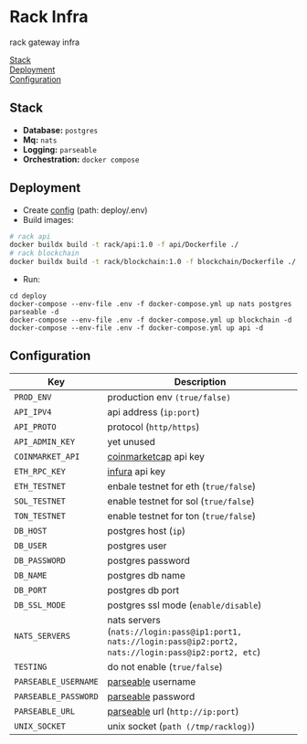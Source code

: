 # Rack Infra 
rack gateway infra 

[Stack](#stack)     
[Deployment](#deployment)   
[Configuration](#configuration)    


## Stack 
- **Database:** `postgres`
- **Mq:** `nats`
- **Logging:** `parseable`
- **Orchestration:** `docker compose`

## Deployment
- Create [config](#configuration) (path: deploy/.env) 
- Build images:
```sh
# rack api
docker buildx build -t rack/api:1.0 -f api/Dockerfile ./
# rack blockchain
docker buildx build -t rack/blockchain:1.0 -f blockchain/Dockerfile ./
```
- Run:
```
cd deploy
docker-compose --env-file .env -f docker-compose.yml up nats postgres parseable -d
docker-compose --env-file .env -f docker-compose.yml up blockchain -d
docker-compose --env-file .env -f docker-compose.yml up api -d
```

## Configuration 
| Key         | Description        |
| ----------- | -------            |
| `PROD_ENV`    | production env   `(true/false)`  |
| `API_IPV4`     |   api address (`ip:port`)|
| `API_PROTO`      | protocol (`http/https`) |
| `API_ADMIN_KEY`      |  yet unused |
| `COINMARKET_API`      | [coinmarketcap](https://coinmarketcap.com) api key |
| `ETH_RPC_KEY`      | [infura](https://infura.io) api key |
| `ETH_TESTNET`      | enbale testnet for eth (`true/false`)|
| `SOL_TESTNET`      | enable testnet for sol (`true/false`)|
| `TON_TESTNET`      | enable testnet for ton (`true/false`)|
| `DB_HOST`      |  postgres host (`ip`)|
| `DB_USER`      | postgres user |
| `DB_PASSWORD`      | postgres password |
| `DB_NAME`      | postgres db name|
| `DB_PORT`      | postgres db port|
| `DB_SSL_MODE`      | postgres ssl mode (`enable/disable`) |
| `NATS_SERVERS`      | nats servers (`nats://login:pass@ip1:port1, nats://login:pass@ip2:port2, nats://login:pass@ip2:port2, etc`)|
| `TESTING`      | do not enable (`true/false`)|
| `PARSEABLE_USERNAME`      | [parseable](https://github.com/parseablehq/parseable) username |
| `PARSEABLE_PASSWORD`      | [parseable](https://github.com/parseablehq/parseable) password |
| `PARSEABLE_URL`      | [parseable](https://github.com/parseablehq/parseable) url (`http://ip:port`) |
| `UNIX_SOCKET`      | unix socket (`path (/tmp/racklog)`)|

